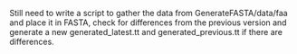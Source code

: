 Still need to write a script to gather the data from
GenerateFASTA/data/faa and place it in FASTA, check for differences
from the previous version and generate a new generated_latest.tt and
generated_previous.tt if there are differences.

